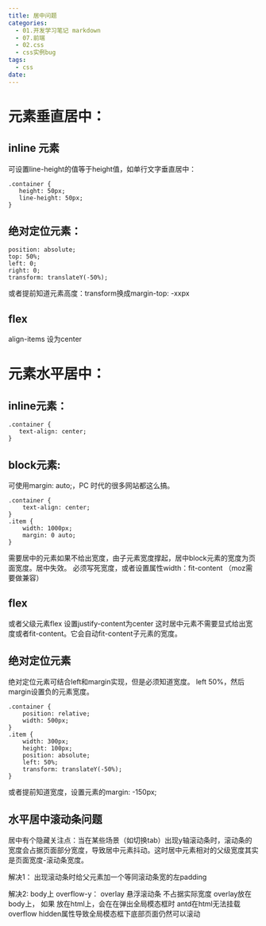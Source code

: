 ```yaml
---
title: 居中问题
categories:
  - 01.开发学习笔记 markdown
  - 07.前端
  - 02.css
  - css实例bug
tags:
  - css
date:
---
```


# 元素垂直居中：

## inline 元素
可设置line-height的值等于height值，如单行文字垂直居中：
```
.container {
   height: 50px;
   line-height: 50px;
}
```

## 绝对定位元素：
```
position: absolute;
top: 50%;
left: 0;
right: 0;
transform: translateY(-50%);
```

或者提前知道元素高度：transform换成margin-top: -xxpx


## flex
align-items 设为center



# 元素水平居中：
## inline元素：
```
.container {
   text-align: center;
}
```

## block元素:
可使用margin: auto;，PC 时代的很多网站都这么搞。
```
.container {
    text-align: center; 
}
.item {
    width: 1000px;
    margin: 0 auto; 
}

```
需要居中的元素如果不给出宽度，由子元素宽度撑起，居中block元素的宽度为页面宽度。居中失效。
必须写死宽度，或者设置属性width：fit-content （moz需要做兼容）

## flex
或者父级元素flex 设置justify-content为center
这时居中元素不需要显式给出宽度或者fit-content。它会自动fit-content子元素的宽度。

## 绝对定位元素
绝对定位元素可结合left和margin实现，但是必须知道宽度。
left 50%，然后margin设置负的元素宽度。
```
.container {
    position: relative;
    width: 500px;
}
.item {
    width: 300px;
    height: 100px;
    position: absolute;
    left: 50%;
    transform: translateY(-50%);
}
```
或者提前知道宽度，设置元素的margin: -150px;

## 水平居中滚动条问题
居中有个隐藏关注点：当在某些场景（如切换tab）出现y轴滚动条时，滚动条的宽度会占据页面部分宽度，导致居中元素抖动。这时居中元素相对的父级宽度其实是页面宽度-滚动条宽度。

解决1：
出现滚动条时给父元素加一个等同滚动条宽的左padding

解决2:
body上 overflow-y： overlay 悬浮滚动条 不占据实际宽度
overlay放在body上， 如果 放在html上，会在在弹出全局模态框时 antd在html无法挂载overflow hidden属性导致全局模态框下底部页面仍然可以滚动
